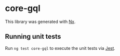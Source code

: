 # core-gql

This library was generated with [Nx](https://nx.dev).

## Running unit tests

Run `ng test core-gql` to execute the unit tests via [Jest](https://jestjs.io).
